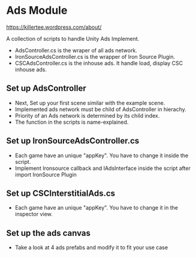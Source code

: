 # Ads Module

<https://killertee.wordpress.com/about/>

A collection of scripts to handle Unity Ads Implement.

+ AdsController.cs is the wraper of all ads network.
+ IronSourceAdsController.cs is the wrapper of Iron Source Plugin.
+ CSCAdsController.cs is the inhouse ads. It handle load, display CSC inhouse ads.

## Set up AdsController

+ Next, Set up your first scene similar with the example scene.
+ Implemented ads network must be child of AdsController in hierachy.
+ Priority of an Ads network is determined by its child index.
+ The function in the scripts is name-explained.

## Set up IronSourceAdsController.cs

+ Each game have an unique "appKey". You have to change it inside the script.
+ Implement Ironsource callback and IAdsInterface inside the script after import IronSource Plugin

## Set up CSCInterstitialAds.cs

+ Each game have an unique "appKey". You have to change it in the inspector view.

## Set up the ads canvas

+ Take a look at 4 ads prefabs and modify it to fit your use case
